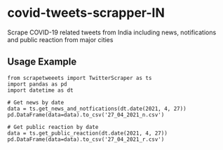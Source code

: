 # covid-tweets-scrapper-IN
Scrape COVID-19 related tweets from India including news, notifications and public reaction from major cities

## Usage Example
```
from scrapetweeets import TwitterScraper as ts 
import pandas as pd 
import datetime as dt

# Get news by date
data = ts.get_news_and_notfications(dt.date(2021, 4, 27))
pd.DataFrame(data=data).to_csv('27_04_2021_n.csv')

# Get public reaction by date
data = ts.get_public_reaction(dt.date(2021, 4, 27))
pd.DataFrame(data=data).to_csv('27_04_2021_r.csv')
```
